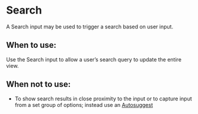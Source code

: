 # Search

A Search input may be used to trigger a search based on user input.

## When to use:

Use the Search input to allow a user’s search query to update the entire view.

## When not to use:

- To show search results in close proximity to the input or to capture input from a set group of options; instead use an [Autosuggest](/components/detail/autosuggest)
